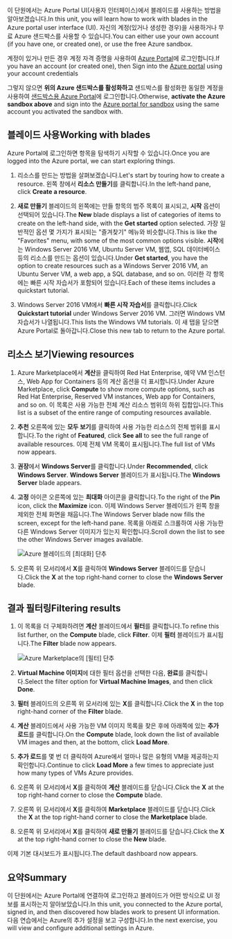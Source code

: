 <span data-ttu-id="73a21-101">이 단원에서는 Azure Portal UI(사용자 인터페이스)에서 블레이드를 사용하는 방법을 알아보겠습니다.</span><span class="sxs-lookup"><span data-stu-id="73a21-101">In this unit, you will learn how to work with blades in the Azure portal user interface (UI).</span></span> <span data-ttu-id="73a21-102">자신의 계정(있거나 생성한 경우)을 사용하거나 무료 Azure 샌드박스를 사용할 수 있습니다.</span><span class="sxs-lookup"><span data-stu-id="73a21-102">You can either use your own account (if you have one, or created one), or use the free Azure sandbox.</span></span>

<span data-ttu-id="73a21-103">계정이 있거나 만든 경우 계정 자격 증명을 사용하여 [Azure Portal](https://portal.azure.com?azure-portal=true)에 로그인합니다.</span><span class="sxs-lookup"><span data-stu-id="73a21-103">If you have an account (or created one), then Sign into the [Azure portal](https://portal.azure.com?azure-portal=true) using your account credentials</span></span>

<span data-ttu-id="73a21-104">그렇지 않으면 **위의 Azure 샌드박스를 활성화하고** 샌드박스를 활성화한 동일한 계정을 사용하여 [샌드박스용 Azure Portal](https://portal.azure.com/learn.docs.microsoft.com?azure-portal=true)에 로그인합니다.</span><span class="sxs-lookup"><span data-stu-id="73a21-104">Otherwise, **activate the Azure sandbox above** and sign into the [Azure portal for sandbox](https://portal.azure.com/learn.docs.microsoft.com?azure-portal=true) using the same account you activated the sandbox with.</span></span>

## <a name="working-with-blades"></a><span data-ttu-id="73a21-105">블레이드 사용</span><span class="sxs-lookup"><span data-stu-id="73a21-105">Working with blades</span></span>

<span data-ttu-id="73a21-106">Azure Portal에 로그인하면 항목을 탐색하기 시작할 수 있습니다.</span><span class="sxs-lookup"><span data-stu-id="73a21-106">Once you are logged into the Azure portal, we can start exploring things.</span></span>

1. <span data-ttu-id="73a21-107">리소스를 만드는 방법을 살펴보겠습니다.</span><span class="sxs-lookup"><span data-stu-id="73a21-107">Let's start by touring how to create a resource.</span></span> <span data-ttu-id="73a21-108">왼쪽 창에서 **리소스 만들기**를 클릭합니다.</span><span class="sxs-lookup"><span data-stu-id="73a21-108">In the left-hand pane, click **Create a resource**.</span></span>

1. <span data-ttu-id="73a21-109">**새로 만들기** 블레이드의 왼쪽에는 만들 항목의 범주 목록이 표시되고, **시작** 옵션이 선택되어 있습니다.</span><span class="sxs-lookup"><span data-stu-id="73a21-109">The **New** blade displays a list of categories of items to create on the left-hand side, with the **Get started** option selected.</span></span> <span data-ttu-id="73a21-110">가장 일반적인 옵션 몇 가지가 표시되는 "즐겨찾기" 메뉴와 비슷합니다.</span><span class="sxs-lookup"><span data-stu-id="73a21-110">This is like the "Favorites" menu, with some of the most common options visible.</span></span> <span data-ttu-id="73a21-111">**시작**에는 Windows Server 2016 VM, Ubuntu Server VM, 웹앱, SQL 데이터베이스 등의 리소스를 만드는 옵션이 있습니다.</span><span class="sxs-lookup"><span data-stu-id="73a21-111">Under **Get started**, you have the option to create resources such as a Windows Server 2016 VM, an Ubuntu Server VM, a web app, a SQL database, and so on.</span></span> <span data-ttu-id="73a21-112">이러한 각 항목에는 빠른 시작 자습서가 포함되어 있습니다.</span><span class="sxs-lookup"><span data-stu-id="73a21-112">Each of these items includes a quickstart tutorial.</span></span>

1. <span data-ttu-id="73a21-113">Windows Server 2016 VM에서 **빠른 시작 자습서**를 클릭합니다.</span><span class="sxs-lookup"><span data-stu-id="73a21-113">Click **Quickstart tutorial** under Windows Server 2016 VM.</span></span> <span data-ttu-id="73a21-114">그러면 Windows VM 자습서가 나열됩니다.</span><span class="sxs-lookup"><span data-stu-id="73a21-114">This lists the Windows VM tutorials.</span></span> <span data-ttu-id="73a21-115">이 새 탭을 닫으면 Azure Portal로 돌아갑니다.</span><span class="sxs-lookup"><span data-stu-id="73a21-115">Close this new tab to return to the Azure portal.</span></span>

## <a name="viewing-resources"></a><span data-ttu-id="73a21-116">리소스 보기</span><span class="sxs-lookup"><span data-stu-id="73a21-116">Viewing resources</span></span>

1. <span data-ttu-id="73a21-117">Azure Marketplace에서 **계산**을 클릭하여 Red Hat Enterprise, 예약 VM 인스턴스, Web App for Containers 등의 계산 옵션을 더 표시합니다.</span><span class="sxs-lookup"><span data-stu-id="73a21-117">Under Azure Marketplace, click **Compute** to show more compute options, such as Red Hat Enterprise, Reserved VM instances, Web app for Containers, and so on.</span></span> <span data-ttu-id="73a21-118">이 목록은 사용 가능한 전체 계산 리소스 범위의 하위 집합입니다.</span><span class="sxs-lookup"><span data-stu-id="73a21-118">This list is a subset of the entire range of computing resources available.</span></span>

2. <span data-ttu-id="73a21-119">**추천** 오른쪽에 있는 **모두 보기**를 클릭하여 사용 가능한 리소스의 전체 범위를 표시합니다.</span><span class="sxs-lookup"><span data-stu-id="73a21-119">To the right of **Featured**, click **See all** to see the full range of available resources.</span></span> <span data-ttu-id="73a21-120">이제 전체 VM 목록이 표시됩니다.</span><span class="sxs-lookup"><span data-stu-id="73a21-120">The full list of VMs now appears.</span></span>

3. <span data-ttu-id="73a21-121">**권장**에서 **Windows Server**를 클릭합니다.</span><span class="sxs-lookup"><span data-stu-id="73a21-121">Under **Recommended**, click **Windows Server**.</span></span> <span data-ttu-id="73a21-122">**Windows Server** 블레이드가 표시됩니다.</span><span class="sxs-lookup"><span data-stu-id="73a21-122">The **Windows Server** blade appears.</span></span>

4. <span data-ttu-id="73a21-123">**고정** 아이콘 오른쪽에 있는 **최대화** 아이콘을 클릭합니다.</span><span class="sxs-lookup"><span data-stu-id="73a21-123">To the right of the **Pin** icon, click the **Maximize** icon.</span></span> <span data-ttu-id="73a21-124">이제 Windows Server 블레이드가 왼쪽 창을 제외한 전체 화면을 채웁니다.</span><span class="sxs-lookup"><span data-stu-id="73a21-124">The Windows Server blade now fills the screen, except for the left-hand pane.</span></span> <span data-ttu-id="73a21-125">목록을 아래로 스크롤하여 사용 가능한 다른 Windows Server 이미지가 있는지 확인합니다.</span><span class="sxs-lookup"><span data-stu-id="73a21-125">Scroll down the list to see the other Windows Server images available.</span></span>

    ![Azure 블레이드의 [최대화] 단추](../media/6-maximize-button.png)

5. <span data-ttu-id="73a21-127">오른쪽 위 모서리에서 **X**를 클릭하여 **Windows Server** 블레이드를 닫습니다.</span><span class="sxs-lookup"><span data-stu-id="73a21-127">Click the **X** at the top right-hand corner to close the **Windows Server** blade.</span></span>

## <a name="filtering-results"></a><span data-ttu-id="73a21-128">결과 필터링</span><span class="sxs-lookup"><span data-stu-id="73a21-128">Filtering results</span></span>

1. <span data-ttu-id="73a21-129">이 목록을 더 구체화하려면 **계산** 블레이드에서 **필터**를 클릭합니다.</span><span class="sxs-lookup"><span data-stu-id="73a21-129">To refine this list further, on the **Compute** blade, click **Filter**.</span></span> <span data-ttu-id="73a21-130">이제 **필터** 블레이드가 표시됩니다.</span><span class="sxs-lookup"><span data-stu-id="73a21-130">The **Filter** blade now appears.</span></span>

    ![Azure Marketplace의 [필터] 단추](../media/6-filter.png)

2. <span data-ttu-id="73a21-132">**Virtual Machine 이미지**에 대한 필터 옵션을 선택한 다음, **완료**를 클릭합니다.</span><span class="sxs-lookup"><span data-stu-id="73a21-132">Select the filter option for **Virtual Machine Images**, and then click **Done**.</span></span>

3. <span data-ttu-id="73a21-133">**필터** 블레이드의 오른쪽 위 모서리에 있는 **X**를 클릭합니다.</span><span class="sxs-lookup"><span data-stu-id="73a21-133">Click the **X** in the top right-hand corner of the **Filter** blade.</span></span>

1. <span data-ttu-id="73a21-134">**계산** 블레이드에서 사용 가능한 VM 이미지 목록을 찾은 후에 아래쪽에 있는 **추가 로드**를 클릭합니다.</span><span class="sxs-lookup"><span data-stu-id="73a21-134">On the **Compute** blade, look down the list of available VM images and then, at the bottom, click **Load More**.</span></span>

1. <span data-ttu-id="73a21-135">**추가 로드**를 몇 번 더 클릭하여 Azure에서 얼마나 많은 유형의 VM을 제공하는지 확인합니다.</span><span class="sxs-lookup"><span data-stu-id="73a21-135">Continue to click **Load More** a few times to appreciate just how many types of VMs Azure provides.</span></span>

1. <span data-ttu-id="73a21-136">오른쪽 위 모서리에서 **X**를 클릭하여 **계산** 블레이드를 닫습니다.</span><span class="sxs-lookup"><span data-stu-id="73a21-136">Click the **X** at the top right-hand corner to close the **Compute** blade.</span></span>

1. <span data-ttu-id="73a21-137">오른쪽 위 모서리에서 **X**를 클릭하여 **Marketplace** 블레이드를 닫습니다.</span><span class="sxs-lookup"><span data-stu-id="73a21-137">Click the **X** at the top right-hand corner to close the **Marketplace** blade.</span></span>

1. <span data-ttu-id="73a21-138">오른쪽 위 모서리에서 **X**를 클릭하여 **새로 만들기** 블레이드를 닫습니다.</span><span class="sxs-lookup"><span data-stu-id="73a21-138">Click the **X** at the top right-hand corner to close the **New** blade.</span></span>

<span data-ttu-id="73a21-139">이제 기본 대시보드가 표시됩니다.</span><span class="sxs-lookup"><span data-stu-id="73a21-139">The default dashboard now appears.</span></span>

## <a name="summary"></a><span data-ttu-id="73a21-140">요약</span><span class="sxs-lookup"><span data-stu-id="73a21-140">Summary</span></span>

<span data-ttu-id="73a21-141">이 단원에서는 Azure Portal에 연결하여 로그인하고 블레이드가 어떤 방식으로 UI 정보를 표시하는지 알아보았습니다.</span><span class="sxs-lookup"><span data-stu-id="73a21-141">In this unit, you connected to the Azure portal, signed in, and then discovered how blades work to present UI information.</span></span> <span data-ttu-id="73a21-142">다음 연습에서는 Azure의 추가 설정을 보고 구성합니다.</span><span class="sxs-lookup"><span data-stu-id="73a21-142">In the next exercise, you will view and configure additional settings in Azure.</span></span>
